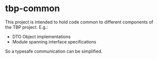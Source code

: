 # tbp-common
This project is intended to hold code common to different components of the TBP project. E.g.:
* DTO Object implementations
* Module spanning interface specifications

So a typesafe communication can be simplified.
